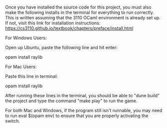 Once you have installed the source code for this project, 
you must also make the following installs in the terminal
for everything to run correctly. This is written assuming 
that the 3110 OCaml environment is already set up. If not,
visit this link for installation instructions:
https://cs3110.github.io/textbook/chapters/preface/install.html

For Windows Users:

Open up Ubuntu, paste the following line and hit enter:

opam install raylib

For Mac Users:

Paste this line in terminal:

opam install raylib

After running these lines in the terminal, you should be able to 
"dune build" the project and type the command "make play" to run
the game.

For both Mac and Windows, if the program still isn't runnable, you may need to 
run eval $(opam env) to ensure that you are properly activating the switch.